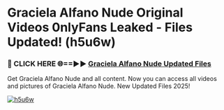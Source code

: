 # Graciela Alfano Nude Original Videos 0nlyFans Leaked - Files Updated! (h5u6w)

<h3>🔴 CLICK HERE 🌐==►► <a href="https://tinyurl.com/y5r63du9" rel="nofollow">Graciela Alfano Nude Updated Files</a></h3>

Get Graciela Alfano Nude and all content. Now you can access all videos and pictures of Graciela Alfano Nude. New Updated Files 2025!

[![h5u6w](https://i.imgur.com/UVo9nyh.gif)](https://tinyurl.com/y5r63du9)